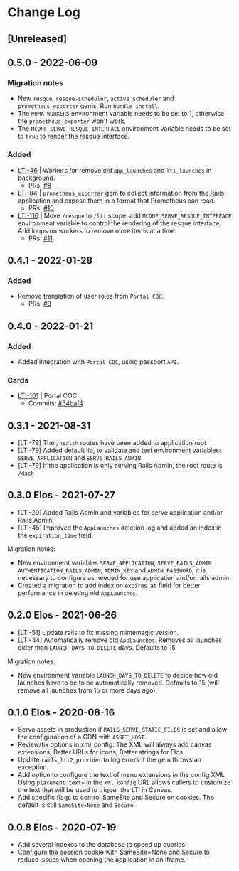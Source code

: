 # Change Log

## [Unreleased]
<!-- Compare -->
[#Unreleased]: https://github.com/mconf/bbb-lti-broker/compare/master-elos...v0.5.0

## 0.5.0 - 2022-06-09
### Migration notes
- New `resque`, `resque-scheduler`, `active_scheduler` and `prometheus_exporter` gems. Run `bundle install`.
- The `PUMA_WORKERS` environment variable needs to be set to 1, otherwise the
  `prometheus_exporter` won't work.
- The `MCONF_SERVE_RESQUE_INTERFACE` environment variable needs to be set to `true` to render the 
  resque interface.
### Added
* [LTI-46] | Workers for remove old `app_launches` and `lti_launches` in background.
  - PRs: [#8]
* [LTI-84] | `prometheus_exporter` gem to collect information from the Rails application and expose them
  in a format that Prometheus can read.
  - PRs: [#10]
* [LTI-116] | Move `/resque` to `/lti` scope, add `MCONF_SERVE_RESQUE_INTERFACE` environment variable to control the rendering of the resque interface. Add loops on workers to remove more items at a time.
  - PRs: [#11]

<!-- Cards -->
[LTI-46]: https://www.notion.so/Mudar-a-l-gica-de-remo-o-de-itens-antigos-para-ser-em-background-workers-5b88b9304c0e4c44b93f283e6fcd292e
[LTI-84]: https://www.notion.so/Exporter-de-m-tricas-para-o-prometheus-no-LTI-68a2436959804efbb7d14b9705018dbe
[LTI-116]: https://www.notion.so/mconf/Melhorias-no-workers-da-v0-9-0-e-v0-5-0-do-LTI-9aa0b6f0d8cb4cc283ebe391ef409bb1

<!-- PRs -->
[#8]: https://github.com/mconf/bbb-lti-broker/pull/8
[#10]: https://github.com/mconf/bbb-lti-broker/pull/10
[#11]: https://github.com/mconf/bbb-lti-broker/pull/11

<!-- Compare -->
[0.5.0]: https://github.com/mconf/bbb-lti-broker/compare/v0.4.1...v0.5.0

## 0.4.1 - 2022-01-28
### Added
* Remove translation of user roles from `Portal COC`.
  - PRs: [#9]

<!-- PRs -->
[#9]: https://github.com/mconf/bbb-lti-broker/pull/9

<!-- Compare -->
[0.4.1]: https://github.com/mconf/bbb-lti-broker/compare/v0.4.0...v0.4.1

## 0.4.0 - 2022-01-21
### Added
- Added integration with `Portal COC`, using passport `API`.
### Cards
* [LTI-101] | Portal COC
  - Commits: [#54baf4]

<!-- Cards -->
[LTI-101]: https://www.notion.so/mconf/Portal-Gerenciamento-bccb3a3fa75c40f38ead425739d13bb7?p=9ac57ab16aa64130a0ac274241c873ce

<!-- Commits -->
[#54baf4]: https://github.com/mconf/bbb-lti-broker/commit/54baf4d0b7ec0750b7615483d6ec0f69e67651bd

## 0.3.1 - 2021-08-31

* [LTI-79] The `/health` routes have been added to application root
* [LTI-79] Added default lib, to validate and test environment variables: `SERVE_APPLICATION`
  and `SERVE_RAILS_ADMIN`
* [LTI-79] If the application is only serving Rails Admin, the root route is `/dash`


## 0.3.0 Elos - 2021-07-27

* [LTI-29] Added Rails Admin and variables for serve application and/or Rails Admin.
* [LTI-45] Improved the `AppLaunches` deletion log and added an index in the
  `expiration_time` field.

Migration notes:

* New environment variables `SERVE_APPLICATION`, `SERVE_RAILS_ADMIN`
  `AUTHENTICATION_RAILS_ADMIN`, `ADMIN_KEY` and `ADMIN_PASSWORD`, it is necessary to
  configure as needed for use application and/or rails admin.
* Created a migration to add index on `expires_at` field for better performance in
  deleting old `AppLaunches`.



## 0.2.0 Elos - 2021-06-26

* [LTI-51] Update rails to fix missing mimemagic version.
* [LTI-44] Automatically remove old `AppLaunches`. Removes all launches older than
  `LAUNCH_DAYS_TO_DELETE` days. Defaults to 15.

Migration notes:

* New environment variable `LAUNCH_DAYS_TO_DELETE` to decide how old launches have to be
  to be automatically removed. Defaults to 15 (will remove all launches from 15 or more
  days ago).


## 0.1.0 Elos - 2020-08-16

* Serve assets in production if `RAILS_SERVE_STATIC_FILES` is set and allow the configuration
  of a CDN with `ASSET_HOST`.
* Review/fix options in xml_config: The XML will always add canvas extensions; Better URLs
  for icons; Better strings for Elos.
* Update `rails_lti2_provider` to log errors if the gem throws an exception.
* Add option to configure the text of menu extensions in the config XML. Using `placement_text=`
  in the `xml_config` URL allows callers to customize the text that will be used to trigger the
  LTI in Canvas.
* Add specific flags to control SameSite and Secure on cookies. The default is still `SameSite=None`
  and `Secure`.


## 0.0.8 Elos - 2020-07-19

* Add several indexes to the database to speed up queries.
* Configure the session cookie with SameSite=None and Secure to reduce issues when opening
  the application in an iframe.
